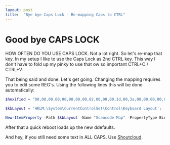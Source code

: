 ```yaml
---
layout: post
title:  "Bye bye Caps Lock - Re-mapping Caps to CTRL"
---
```


# Good bye CAPS LOCK

HOW OFTEN DO YOU USE CAPS LOCK. Not a lot right. So let's re-map that key. In my setup I like to use the Caps Lock as 2nd CTRL key. This way I don't have to fold up my pinky to use that ow so important CTRL+C / CTRL+V.

That being said and done. Let's get going. Changing the mapping requires you to edit some REG's. Using the following lines this will be done automatically:

```powershell
$hexified = "00,00,00,00,00,00,00,00,02,00,00,00,1d,00,3a,00,00,00,00,00".Split(',') | % { "0x$_"};

$kbLayout = 'HKLM:\System\CurrentControlSet\Control\Keyboard Layout';

New-ItemProperty -Path $kbLayout -Name "Scancode Map" -PropertyType Binary -Value ([byte[]]$hexified);
```

After that a quick reboot loads up the new ddefaults.

And hey, if you still need some text in ALL CAPS. Use [Shoutcloud](http://shoutcloud.io/).